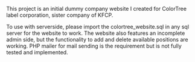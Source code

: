 This project is an initial dummy company website I created for ColorTree label corporation, sister company of KFCP. 

To use with serverside, please import the colortree_website.sql in any sql server for the website to
work. 
 
 The website also features an incomplete admin side, but the functionality to add and delete available 
positions are working. PHP mailer for mail sending is the requirement but is not fully tested and implemented.
